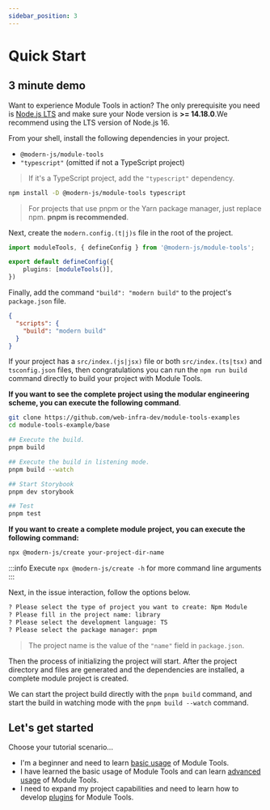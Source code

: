 ```yaml
---
sidebar_position: 3
---
```


# Quick Start

## 3 minute demo

Want to experience Module Tools in action? The only prerequisite you need is [Node.js LTS](https://github.com/nodejs/Release) and make sure your Node version is **>= 14.18.0**.We recommend using the LTS version of Node.js 16.

From your shell, install the following dependencies in your project.

- `@modern-js/module-tools`
- `"typescript"` (omitted if not a TypeScript project)

> If it's a TypeScript project, add the `"typescript"` dependency.

```bash
npm install -D @modern-js/module-tools typescript
```

> For projects that use pnpm or the Yarn package manager, just replace npm. **pnpm is recommended**.

Next, create the `modern.config.(t|j)s` file in the root of the project.

``` ts
import moduleTools, { defineConfig } from '@modern-js/module-tools';

export default defineConfig({
    plugins: [moduleTools()],
})
```

Finally, add the command `"build": "modern build"` to the project's `package.json` file.

```json
{
  "scripts": {
    "build": "modern build"
  }
}
```

If your project has a `src/index.(js|jsx)` file or both `src/index.(ts|tsx)` and `tsconfig.json` files, then congratulations you can run the `npm run build` command directly to build your project with Module Tools.

**If you want to see the complete project using the modular engineering scheme, you can execute the following command**.

```bash
git clone https://github.com/web-infra-dev/module-tools-examples
cd module-tools-example/base

## Execute the build.
pnpm build

## Execute the build in listening mode.
pnpm build --watch

## Start Storybook
pnpm dev storybook

## Test
pnpm test
```

**If you want to create a complete module project, you can execute the following command:**

```bash
npx @modern-js/create your-project-dir-name
```

:::info
Execute `npx @modern-js/create -h` for more command line arguments
:::

Next, in the issue interaction, follow the options below.

```bash
? Please select the type of project you want to create: Npm Module
? Please fill in the project name: library
? Please select the development language: TS
? Please select the package manager: pnpm
```

> The project name is the value of the `"name"` field in `package.json`.

Then the process of initializing the project will start. After the project directory and files are generated and the dependencies are installed, a complete module project is created.

We can start the project build directly with the `pnpm build` command, and start the build in watching mode with the `pnpm build --watch` command.

## Let's get started

Choose your tutorial scenario...

- I'm a beginner and need to learn [basic usage](/en/guide/basic/before-getting-started) of Module Tools.
- I have learned the basic usage of Module Tools and can learn [advanced usage](/en/guide/advance/in-depth-about-build) of Module Tools.
- I need to expand my project capabilities and need to learn how to develop [plugins](/en/plugins/guide/getting-started) for Module Tools.
